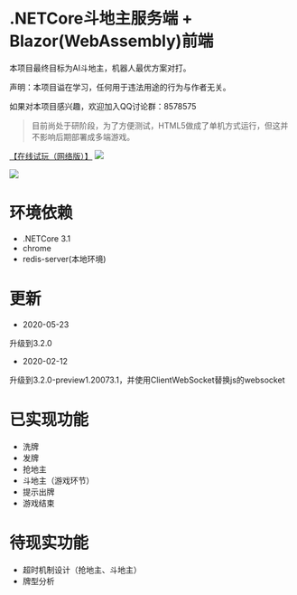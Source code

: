 # .NETCore斗地主服务端 + Blazor(WebAssembly)前端

本项目最终目标为AI斗地主，机器人最优方案对打。

声明：本项目谥在学习，任何用于违法用途的行为与作者无关。

如果对本项目感兴趣，欢迎加入QQ讨论群：8578575

> 目前尚处于研阶段，为了方便测试，HTML5做成了单机方式运行，但这并不影响后期部署成多端游戏。

[【在线试玩（网络版）】](http://39.106.159.180:31000/)
![](001.png)

![](003.png)

# 环境依赖

* .NETCore 3.1
* chrome
* redis-server(本地环境)

# 更新

* 2020-05-23

升级到3.2.0

* 2020-02-12

升级到3.2.0-preview1.20073.1，并使用ClientWebSocket替换js的websocket


# 已实现功能

* 洗牌
* 发牌
* 抢地主
* 斗地主（游戏环节）
* 提示出牌
* 游戏结束

# 待现实功能

* 超时机制设计（抢地主、斗地主）
* 牌型分析